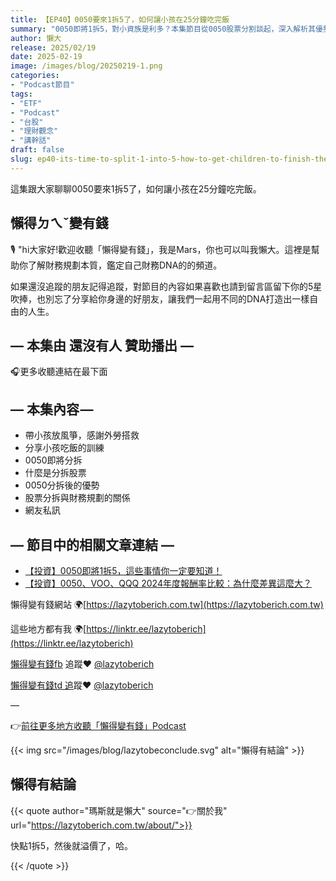 ```yaml
---
title: 【EP40】0050要來1拆5了，如何讓小孩在25分鐘吃完飯
summary: "0050即將1拆5，對小資族是利多？本集節目從0050股票分割談起，深入解析其優勢與對投資人的影響，並分享如何將「訓練小孩吃飯」的紀律，應用於財務規劃，讓你輕鬆掌握投資與生活。"
author: 懶大
release: 2025/02/19
date: 2025-02-19
image: /images/blog/20250219-1.png
categories:
- "Podcast節目"
tags:
- "ETF"
- "Podcast"
- "台股"
- "理財觀念"
- "講幹話"
draft: false
slug: ep40-its-time-to-split-1-into-5-how-to-get-children-to-finish-their-meal-in-25-minutes
---
```

這集跟大家聊聊0050要來1拆5了，如何讓小孩在25分鐘吃完飯。

## 懶得ㄉㄟˇ變有錢

🎙️ "hi大家好!歡迎收聽「懶得變有錢」，我是Mars，你也可以叫我懶大。這裡是幫助你了解財務規劃本質，鑑定自己財務DNA的的頻道。

如果還沒追蹤的朋友記得追蹤，對節目的內容如果喜歡也請到留言區留下你的5星吹捧，也別忘了分享給你身邊的好朋友，讓我們一起用不同的DNA打造出一樣自由的人生。

## — 本集由 **還沒有人** 贊助播出 —

🎧更多收聽連結在最下面

## — 本集內容 —

- 帶小孩放風箏，感謝外勞搭救
- 分享小孩吃飯的訓練
- 0050即將分拆
- 什麼是分拆股票
- 0050分拆後的優勢
- 股票分拆與財務規劃的關係
- 網友私訊

## — 節目中的相關文章連結 —

- [【投資】0050即將1拆5，這些事情你一定要知道！](https://lazytoberich.com.tw/blog/investment-0050-is-about-to-split-1-into-5-these-are-the-things-you-must-know/)
- [【投資】0050、VOO、QQQ 2024年度報酬率比較：為什麼差異這麼大？](https://lazytoberich.com.tw/blog/investment-comparison-of-the-2024-annual-returns-of-0050-voo-and-qqq-why-is-there-such-a-big-difference/)

懶得變有錢網站 🌍[https://lazytoberich.com.tw](https://lazytoberich.com.tw)

這些地方都有我 🌍[https://linktr.ee/lazytoberich](https://linktr.ee/lazytoberich)

[懶得變有錢fb](https://www.facebook.com/lazytoberich) 追蹤❤️ [@lazytoberich](https://www.facebook.com/lazytoberich)

[懶得變有錢td 追](https://www.threads.net/@lazytoberich)蹤❤️ [@lazytoberich](https://www.threads.net/@lazytoberich)

—

👉[前往更多地方收聽「懶得變有錢」Podcast](https://solink.soundon.fm/lazytoberich)

{{< img src="/images/blog/lazytobeconclude.svg" alt="懶得有結論" >}}

## 懶得有結論

{{< quote author="瑪斯就是懶大" source="👉關於我" url="https://lazytoberich.com.tw/about/">}}

快點1拆5，然後就溢價了，哈。

{{< /quote >}}
